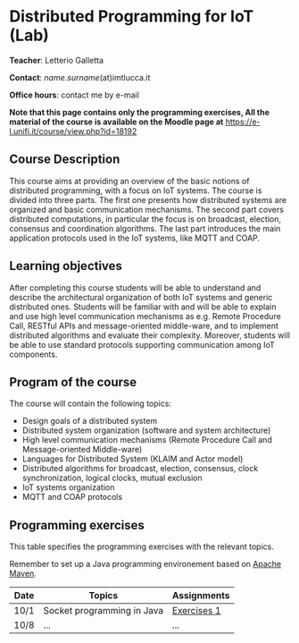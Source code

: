 # Distributed Programming for IoT (Lab)

**Teacher**: Letterio Galletta

**Contact**: *name.surname*(at)imtlucca.it

**Office hours**: contact me by e-mail

**Note that this page contains only the programming exercises,  All the material of the course is available on the Moodle page at** https://e-l.unifi.it/course/view.php?id=18192

## Course Description 

This course aims at providing an overview of the basic notions of distributed programming, with a focus on IoT systems. The course is divided into three parts. The first one presents how distributed systems are organized and basic communication mechanisms. The second part covers distributed computations, in particular the focus is on broadcast, election, consensus and coordination algorithms. The last part introduces the main application protocols used in the IoT systems, like MQTT and COAP.

## Learning objectives

After completing this course students will be able to understand and describe the architectural organization of both IoT systems and generic distributed ones. Students will be familiar with and will be able to explain and use high level communication mechanisms as e.g. Remote Procedure Call, RESTful APIs and message-oriented middle-ware, and to implement  distributed algorithms and evaluate their complexity. Moreover, students will be able to use standard protocols supporting communication among IoT components. 

## Program of the course

The course will contain the following topics:
* Design goals of a distributed system 
* Distributed system organization (software and system architecture)
* High level communication mechanisms (Remote Procedure Call and Message-oriented Middle-ware)
* Languages for Distributed System (KLAIM and Actor model)
* Distributed algorithms for broadcast, election, consensus, clock synchronization, logical clocks, mutual  exclusion
* IoT systems organization
* MQTT and COAP protocols 

## Programming exercises
This table specifies the programming exercises with the relevant topics.

Remember to set up a Java programming environement based on [Apache Maven](https://maven.apache.org/). 

| Date  | Topics | Assignments| 
| ------|------- |------------|
| 10/1  | Socket programming in Java    |  [Exercises 1](ex1/exercises1.org)  |
| 10/8  | ...    | ...    | ...       | ...           


